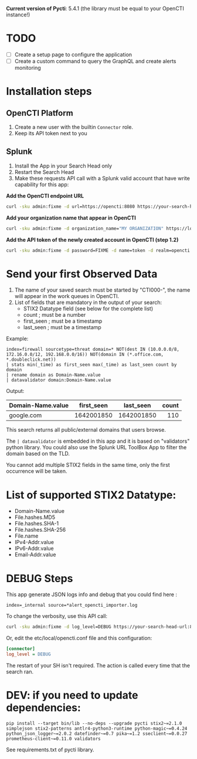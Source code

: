 **Current version of Pycti**: 5.4.1 (the library must be equal to your OpenCTI instance!)

# TODO
  - [ ] Create a setup page to configure the application
  - [ ] Create a custom command to query the GraphQL and create alerts monitoring

# Installation steps

## OpenCTI Platform

1. Create a new user with the builtin `Connector` role.
2. Keep its API token next to you

## Splunk

1. Install the App in your Search Head only
2. Restart the Search Head
3. Make these requests API call with a Splunk valid account that have write capability for this app:

**Add the OpenCTI endpoint URL**

```sh
curl -sku admin:fixme -d url=https://opencti:8080 https://your-search-head-url:8089/servicesNS/nobody/opencti/configs/conf-opencti/opencti
```

**Add your organization name that appear in OpenCTI**

```sh
curl -sku admin:fixme -d organization_name="MY ORGANIZATION" https://localhost:8089/servicesNS/nobody/opencti/configs/conf-opencti/connector
```

**Add the API token of the newly created account in OpenCTI (step 1.2)**

```sh
curl -sku admin:fixme -d password=FIXME -d name=token -d realm=opencti https://localhost:8089/servicesNS/nobody/opencti/storage/passwords`
```


# Send your first Observed Data

1. The name of your saved search must be started by "CTI000-", the name will appear in the work queues in OpenCTI.
2. List of fields that are mandatory in the output of your search:
    - STIX2 Datatype field (see below for the complete list)
    - count ; must be a number
    - first_seen ; must be a timestamp
    - last_seen ; must be a timestamp

Example:

```
index=firewall sourcetype=threat domain=* NOT(dest IN (10.0.0.0/8, 172.16.0.0/12, 192.168.0.0/16)) NOT(domain IN (*.office.com, *.doubleclick.net))
| stats min(_time) as first_seen max(_time) as last_seen count by domain 
| rename domain as Domain-Name.value 
| datavalidator domain:Domain-Name.value
```

Output:

| Domain-Name.value | first_seen | last_seen  | count |
| ----------------- | ---------- | ---------- | ----: |
| google.com        | 1642001850 | 1642001850 | 110   |

This search returns all public/external domains that users browse.

The `| datavalidator` is embedded in this app and it is based on "validators" python library. You could also use the Splunk URL ToolBox  App to filter the domain based on the TLD.

You cannot add multiple STIX2 fields in the same time, only the first occurrence will be taken.

# List of supported STIX2 Datatype:

- Domain-Name.value
- File.hashes.MD5
- File.hashes.SHA-1
- File.hashes.SHA-256
- File.name
- IPv4-Addr.value
- IPv6-Addr.value
- Email-Addr.value

# DEBUG Steps

This app generate JSON logs info and debug that you could find here : 

```
index=_internal source=*alert_opencti_importer.log
```

To change the verbosity, use this API call:

```sh
curl -sku admin:fixme -d log_level=DEBUG https://your-search-head-url:8089/servicesNS/nobody/opencti/configs/conf-opencti/connector
```

Or, edit the etc/local/opencti.conf file and this configuration:

```ini
[connector]
log_level = DEBUG
```

The restart of your SH isn't required. The action is called every time that the search ran.


# DEV: if you need to update dependencies:

```
pip install --target bin/lib --no-deps --upgrade pycti stix2~=2.1.0 simplejson stix2-patterns antlr4-python3-runtime python-magic~=0.4.24 python_json_logger~=2.0.2 datefinder~=0.7 pika~=1.2 sseclient~=0.0.27 prometheus-client~=0.11.0 validators
```

See requirements.txt of pycti library.
